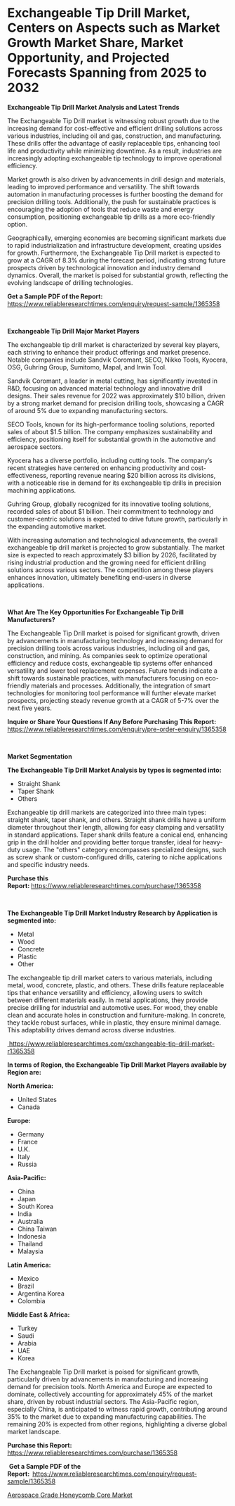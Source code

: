 <p><h1>Exchangeable Tip Drill Market, Centers on Aspects such as Market Growth Market Share, Market Opportunity, and Projected Forecasts Spanning from 2025 to 2032</h1></p><p><strong>Exchangeable Tip Drill Market Analysis and Latest Trends</strong></p>
<p><p>The Exchangeable Tip Drill market is witnessing robust growth due to the increasing demand for cost-effective and efficient drilling solutions across various industries, including oil and gas, construction, and manufacturing. These drills offer the advantage of easily replaceable tips, enhancing tool life and productivity while minimizing downtime. As a result, industries are increasingly adopting exchangeable tip technology to improve operational efficiency.</p><p>Market growth is also driven by advancements in drill design and materials, leading to improved performance and versatility. The shift towards automation in manufacturing processes is further boosting the demand for precision drilling tools. Additionally, the push for sustainable practices is encouraging the adoption of tools that reduce waste and energy consumption, positioning exchangeable tip drills as a more eco-friendly option.</p><p>Geographically, emerging economies are becoming significant markets due to rapid industrialization and infrastructure development, creating upsides for growth. Furthermore, the Exchangeable Tip Drill market is expected to grow at a CAGR of 8.3% during the forecast period, indicating strong future prospects driven by technological innovation and industry demand dynamics. Overall, the market is poised for substantial growth, reflecting the evolving landscape of drilling technologies.</p></p>
<p><strong>Get a Sample PDF of the Report:&nbsp;</strong> <a href="https://www.reliableresearchtimes.com/enquiry/request-sample/1365358?utm_campaign=3209&utm_medium=2&utm_source=Github&utm_content=ia&utm_term=22032025&utm_id=exchangeable-tip-drill">https://www.reliableresearchtimes.com/enquiry/request-sample/1365358</a></p>
<p>&nbsp;</p>
<p><strong>Exchangeable Tip Drill Major Market Players</strong></p>
<p><p>The exchangeable tip drill market is characterized by several key players, each striving to enhance their product offerings and market presence. Notable companies include Sandvik Coromant, SECO, Nikko Tools, Kyocera, OSG, Guhring Group, Sumitomo, Mapal, and Irwin Tool. </p><p>Sandvik Coromant, a leader in metal cutting, has significantly invested in R&D, focusing on advanced material technology and innovative drill designs. Their sales revenue for 2022 was approximately $10 billion, driven by a strong market demand for precision drilling tools, showcasing a CAGR of around 5% due to expanding manufacturing sectors.</p><p>SECO Tools, known for its high-performance tooling solutions, reported sales of about $1.5 billion. The company emphasizes sustainability and efficiency, positioning itself for substantial growth in the automotive and aerospace sectors. </p><p>Kyocera has a diverse portfolio, including cutting tools. The company’s recent strategies have centered on enhancing productivity and cost-effectiveness, reporting revenue nearing $20 billion across its divisions, with a noticeable rise in demand for its exchangeable tip drills in precision machining applications.</p><p>Guhring Group, globally recognized for its innovative tooling solutions, recorded sales of about $1 billion. Their commitment to technology and customer-centric solutions is expected to drive future growth, particularly in the expanding automotive market.</p><p>With increasing automation and technological advancements, the overall exchangeable tip drill market is projected to grow substantially. The market size is expected to reach approximately $3 billion by 2026, facilitated by rising industrial production and the growing need for efficient drilling solutions across various sectors. The competition among these players enhances innovation, ultimately benefiting end-users in diverse applications.</p></p>
<p>&nbsp;</p>
<p><strong>What Are The Key Opportunities For Exchangeable Tip Drill Manufacturers?</strong></p>
<p><p>The Exchangeable Tip Drill market is poised for significant growth, driven by advancements in manufacturing technology and increasing demand for precision drilling tools across various industries, including oil and gas, construction, and mining. As companies seek to optimize operational efficiency and reduce costs, exchangeable tip systems offer enhanced versatility and lower tool replacement expenses. Future trends indicate a shift towards sustainable practices, with manufacturers focusing on eco-friendly materials and processes. Additionally, the integration of smart technologies for monitoring tool performance will further elevate market prospects, projecting steady revenue growth at a CAGR of 5-7% over the next five years.</p></p>
<p><strong>Inquire or Share Your Questions If Any Before Purchasing This Report:</strong> <a href="https://www.reliableresearchtimes.com/enquiry/pre-order-enquiry/1365358?utm_campaign=3209&utm_medium=2&utm_source=Github&utm_content=ia&utm_term=22032025&utm_id=exchangeable-tip-drill">https://www.reliableresearchtimes.com/enquiry/pre-order-enquiry/1365358</a></p>
<p>&nbsp;</p>
<p><strong>Market Segmentation</strong></p>
<p><strong>The Exchangeable Tip Drill Market Analysis by types is segmented into:</strong></p>
<p><ul><li>Straight Shank</li><li>Taper Shank</li><li>Others</li></ul></p>
<p><p>Exchangeable tip drill markets are categorized into three main types: straight shank, taper shank, and others. Straight shank drills have a uniform diameter throughout their length, allowing for easy clamping and versatility in standard applications. Taper shank drills feature a conical end, enhancing grip in the drill holder and providing better torque transfer, ideal for heavy-duty usage. The "others" category encompasses specialized designs, such as screw shank or custom-configured drills, catering to niche applications and specific industry needs.</p></p>
<p><strong>Purchase this Report:&nbsp;</strong><a href="https://www.reliableresearchtimes.com/purchase/1365358?utm_campaign=3209&utm_medium=2&utm_source=Github&utm_content=ia&utm_term=22032025&utm_id=exchangeable-tip-drill">https://www.reliableresearchtimes.com/purchase/1365358</a></p>
<p>&nbsp;</p>
<p><strong>The Exchangeable Tip Drill Market Industry Research by Application is segmented into:</strong></p>
<p><ul><li>Metal</li><li>Wood</li><li>Concrete</li><li>Plastic</li><li>Other</li></ul></p>
<p><p>The exchangeable tip drill market caters to various materials, including metal, wood, concrete, plastic, and others. These drills feature replaceable tips that enhance versatility and efficiency, allowing users to switch between different materials easily. In metal applications, they provide precise drilling for industrial and automotive uses. For wood, they enable clean and accurate holes in construction and furniture-making. In concrete, they tackle robust surfaces, while in plastic, they ensure minimal damage. This adaptability drives demand across diverse industries.</p></p>
<p><a href="https://www.reliableresearchtimes.com/exchangeable-tip-drill-market-r1365358?utm_campaign=3209&utm_medium=2&utm_source=Github&utm_content=ia&utm_term=22032025&utm_id=exchangeable-tip-drill">&nbsp;https://www.reliableresearchtimes.com/exchangeable-tip-drill-market-r1365358</a></p>
<p><strong>In terms of Region, the Exchangeable Tip Drill Market Players available by Region are:</strong></p>
<p>
    <p> <strong> North America: </strong>
        <ul>
            <li>United States</li>
            <li>Canada</li>
        </ul>
        </p> 
    <p> <strong> Europe: </strong>
        <ul>
            <li>Germany</li>
            <li>France</li>
            <li>U.K.</li>
            <li>Italy</li>
            <li>Russia</li>
        </ul>
        </p> 
    <p> <strong> Asia-Pacific: </strong>
        <ul>
            <li>China</li>
            <li>Japan</li>
            <li>South Korea</li>
            <li>India</li>
            <li>Australia</li>
            <li>China Taiwan</li>
            <li>Indonesia</li>
            <li>Thailand</li>
            <li>Malaysia</li>
        </ul>
        </p> 
    <p> <strong> Latin America: </strong>
        <ul>
            <li>Mexico</li>
            <li>Brazil</li>
            <li>Argentina Korea</li>
            <li>Colombia</li>
        </ul>
        </p> 
    <p> <strong> Middle East & Africa: </strong>
        <ul>
            <li>Turkey</li>
            <li>Saudi</li>
            <li>Arabia</li>
            <li>UAE</li>
            <li>Korea</li>
        </ul>
    </p>
    </p>
<p><p>The Exchangeable Tip Drill market is poised for significant growth, particularly driven by advancements in manufacturing and increasing demand for precision tools. North America and Europe are expected to dominate, collectively accounting for approximately 45% of the market share, driven by robust industrial sectors. The Asia-Pacific region, especially China, is anticipated to witness rapid growth, contributing around 35% to the market due to expanding manufacturing capabilities. The remaining 20% is expected from other regions, highlighting a diverse global market landscape.</p></p>
<p><strong>Purchase this Report: </strong><a href="https://www.reliableresearchtimes.com/purchase/1365358?utm_campaign=3209&utm_medium=2&utm_source=Github&utm_content=ia&utm_term=22032025&utm_id=exchangeable-tip-drill">https://www.reliableresearchtimes.com/purchase/1365358</a></p>
<p>&nbsp;<strong>Get a Sample PDF of the Report:&nbsp;&nbsp;</strong><a href="https://www.reliableresearchtimes.com/enquiry/request-sample/1365358?utm_campaign=3209&utm_medium=2&utm_source=Github&utm_content=ia&utm_term=22032025&utm_id=exchangeable-tip-drill">https://www.reliableresearchtimes.com/enquiry/request-sample/1365358</a></p>
<p><strong></strong></p>
<p><p><a href="https://github.com/zoccohaniech/Market-Research-Report-List-1/blob/main/aerospace-grade-honeycomb-core-market.md?utm_campaign=3209&utm_medium=2&utm_source=Github&utm_content=ia&utm_term=22032025&utm_id=exchangeable-tip-drill">Aerospace Grade Honeycomb Core Market</a></p></p>